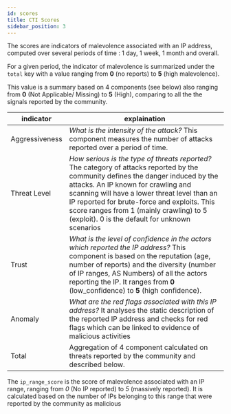 ```yaml
---
id: scores
title: CTI Scores
sidebar_position: 3
---
```




The scores are indicators of malevolence associated with an IP address, computed over several periods of time : 1 day, 1 week, 1 month and overall. 
 
For a given period, the indicator of malevolence is summarized under the `total` key with a value ranging from **0** (no reports) to **5** (high malevolence). 
 
This value is a summary based on 4 components (see below) also ranging from **0** (Not Applicable/ Missing) to **5** (High), comparing to all the the signals reported by the community.

| indicator | explaination |
|-----------|--------------|
|Aggressiveness | _What is the intensity of the attack?_ This component measures the number of attacks reported over a period of time. |
|Threat Level | _How serious is the type of threats reported?_ The category of attacks reported by the community defines the danger induced by the attacks. An IP known for crawling and scanning will have a lower threat level than an IP reported for brute-force and exploits. This score ranges from 1 (mainly crawling) to 5 (exploit). 0 is the default for unknown scenarios |
|Trust| _What is the level of confidence in the actors which reported the IP address?_ This component is based on the reputation (age, number of reports) and the diversity (number of IP ranges, AS Numbers) of all the actors reporting the IP. It ranges from **0** (low\_confidence) to **5** (high confidence). |
| Anomaly |  _What are the red flags associated with this IP address?_ It analyses the static description of the reported IP address and checks for red flags which can be linked to evidence of malicious activities |
| Total | Aggregation of 4 component calculated on threats reported by the community and described below. |


The `ip_range_score` is the score of malevolence associated with an IP range, ranging from *0* (No IP reported) to *5* (massively reported). It is calculated based on the number of IPs belonging to this range that were reported by the community as malicious
